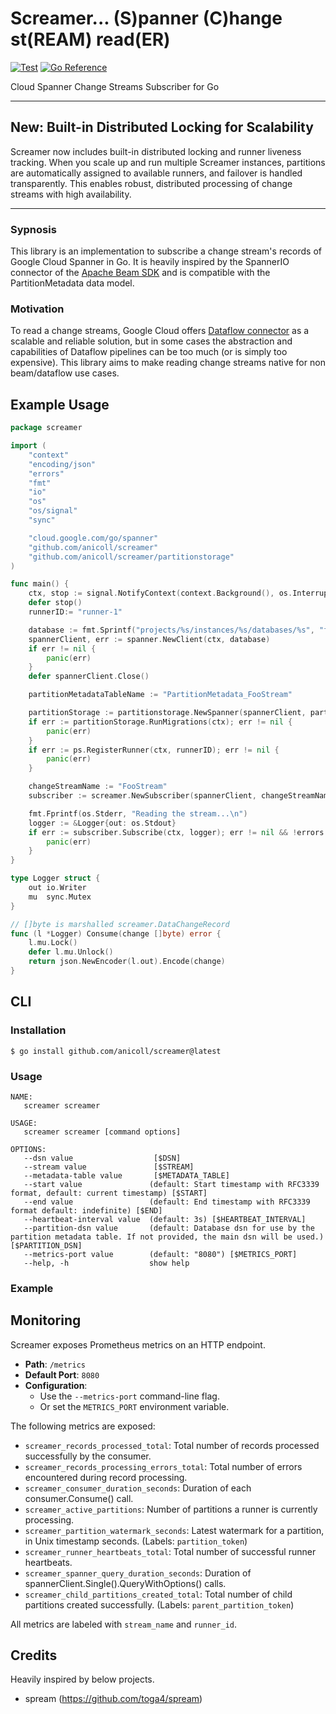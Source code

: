# Screamer... (S)panner (C)hange st(REAM) read(ER)

[![Test](https://github.com/anicoll/screamer/actions/workflows/go.yml/badge.svg)](https://github.com/anicoll/screamer/actions/workflows/go.yaml)
[![Go Reference](https://pkg.go.dev/badge/github.com/anicoll/screamer.svg)](https://pkg.go.dev/github.com/anicoll/screamer)

Cloud Spanner Change Streams Subscriber for Go

---

## New: Built-in Distributed Locking for Scalability

Screamer now includes built-in distributed locking and runner liveness tracking. When you scale up and run multiple Screamer instances, partitions are automatically assigned to available runners, and failover is handled transparently. This enables robust, distributed processing of change streams with high availability.

---

### Sypnosis

This library is an implementation to subscribe a change stream's records of Google Cloud Spanner in Go.
It is heavily inspired by the SpannerIO connector of the [Apache Beam SDK](https://github.com/apache/beam) and is compatible with the PartitionMetadata data model.

### Motivation

To read a change streams, Google Cloud offers [Dataflow connector](https://cloud.google.com/spanner/docs/change-streams/use-dataflow) as a scalable and reliable solution, but in some cases the abstraction and capabilities of Dataflow pipelines can be too much (or is simply too expensive).
This library aims to make reading change streams native for non beam/dataflow use cases.

## Example Usage

```go
package screamer

import (
	"context"
	"encoding/json"
	"errors"
	"fmt"
	"io"
	"os"
	"os/signal"
	"sync"

	"cloud.google.com/go/spanner"
	"github.com/anicoll/screamer"
	"github.com/anicoll/screamer/partitionstorage"
)

func main() {
	ctx, stop := signal.NotifyContext(context.Background(), os.Interrupt, os.Kill)
	defer stop()
	runnerID:= "runner-1"

	database := fmt.Sprintf("projects/%s/instances/%s/databases/%s", "foo-project", "bar-instance", "baz-database")
	spannerClient, err := spanner.NewClient(ctx, database)
	if err != nil {
		panic(err)
	}
	defer spannerClient.Close()

	partitionMetadataTableName := "PartitionMetadata_FooStream"

	partitionStorage := partitionstorage.NewSpanner(spannerClient, partitionMetadataTableName)
	if err := partitionStorage.RunMigrations(ctx); err != nil {
		panic(err)
	}
	if err := ps.RegisterRunner(ctx, runnerID); err != nil {
		panic(err)
	}

	changeStreamName := "FooStream"
	subscriber := screamer.NewSubscriber(spannerClient, changeStreamName, partitionStorage)

	fmt.Fprintf(os.Stderr, "Reading the stream...\n")
	logger := &Logger{out: os.Stdout}
	if err := subscriber.Subscribe(ctx, logger); err != nil && !errors.Is(ctx.Err(), context.Canceled) {
		panic(err)
	}
}

type Logger struct {
	out io.Writer
	mu  sync.Mutex
}

// []byte is marshalled screamer.DataChangeRecord
func (l *Logger) Consume(change []byte) error {
	l.mu.Lock()
	defer l.mu.Unlock()
	return json.NewEncoder(l.out).Encode(change)
}
```

## CLI

### Installation

```console
$ go install github.com/anicoll/screamer@latest
```

### Usage

```
NAME:
   screamer screamer

USAGE:
   screamer screamer [command options]

OPTIONS:
   --dsn value                  [$DSN]
   --stream value               [$STREAM]
   --metadata-table value       [$METADATA_TABLE]
   --start value               (default: Start timestamp with RFC3339 format, default: current timestamp) [$START]
   --end value                 (default: End timestamp with RFC3339 format default: indefinite) [$END]
   --heartbeat-interval value  (default: 3s) [$HEARTBEAT_INTERVAL]
   --partition-dsn value       (default: Database dsn for use by the partition metadata table. If not provided, the main dsn will be used.) [$PARTITION_DSN]
   --metrics-port value        (default: "8080") [$METRICS_PORT]
   --help, -h                  show help
```

### Example

## Monitoring

Screamer exposes Prometheus metrics on an HTTP endpoint.

- **Path**: `/metrics`
- **Default Port**: `8080`
- **Configuration**:
    - Use the `--metrics-port` command-line flag.
    - Or set the `METRICS_PORT` environment variable.

The following metrics are exposed:
- `screamer_records_processed_total`: Total number of records processed successfully by the consumer.
- `screamer_records_processing_errors_total`: Total number of errors encountered during record processing.
- `screamer_consumer_duration_seconds`: Duration of each consumer.Consume() call.
- `screamer_active_partitions`: Number of partitions a runner is currently processing.
- `screamer_partition_watermark_seconds`: Latest watermark for a partition, in Unix timestamp seconds. (Labels: `partition_token`)
- `screamer_runner_heartbeats_total`: Total number of successful runner heartbeats.
- `screamer_spanner_query_duration_seconds`: Duration of spannerClient.Single().QueryWithOptions() calls.
- `screamer_child_partitions_created_total`: Total number of child partitions created successfully. (Labels: `parent_partition_token`)

All metrics are labeled with `stream_name` and `runner_id`.

## Credits

Heavily inspired by below projects.

- spream (https://github.com/toga4/spream)

